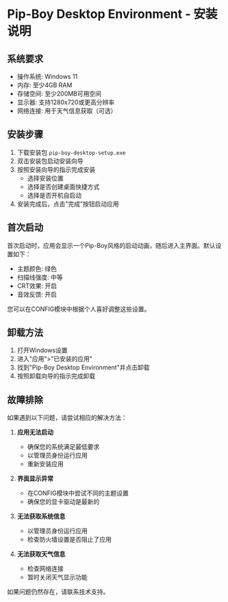 # Pip-Boy Desktop Environment - 安装说明

## 系统要求

- 操作系统: Windows 11
- 内存: 至少4GB RAM
- 存储空间: 至少200MB可用空间
- 显示器: 支持1280x720或更高分辨率
- 网络连接: 用于天气信息获取（可选）

## 安装步骤

1. 下载安装包 `pip-boy-desktop-setup.exe`
2. 双击安装包启动安装向导
3. 按照安装向导的指示完成安装
   - 选择安装位置
   - 选择是否创建桌面快捷方式
   - 选择是否开机自启动
4. 安装完成后，点击"完成"按钮启动应用

## 首次启动

首次启动时，应用会显示一个Pip-Boy风格的启动动画，随后进入主界面。默认设置如下：

- 主题颜色: 绿色
- 扫描线强度: 中等
- CRT效果: 开启
- 音效反馈: 开启

您可以在CONFIG模块中根据个人喜好调整这些设置。

## 卸载方法

1. 打开Windows设置
2. 进入"应用">"已安装的应用"
3. 找到"Pip-Boy Desktop Environment"并点击卸载
4. 按照卸载向导的指示完成卸载

## 故障排除

如果遇到以下问题，请尝试相应的解决方法：

1. **应用无法启动**
   - 确保您的系统满足最低要求
   - 以管理员身份运行应用
   - 重新安装应用

2. **界面显示异常**
   - 在CONFIG模块中尝试不同的主题设置
   - 确保您的显卡驱动是最新的

3. **无法获取系统信息**
   - 以管理员身份运行应用
   - 检查防火墙设置是否阻止了应用

4. **无法获取天气信息**
   - 检查网络连接
   - 暂时关闭天气显示功能

如果问题仍然存在，请联系技术支持。
